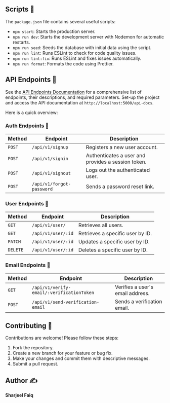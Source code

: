 ## Scripts 🐜

The `package.json` file contains several useful scripts:

- `npm start`: Starts the production server.
- `npm run dev`: Starts the development server with Nodemon for automatic restarts.
- `npm run seed`: Seeds the database with initial data using the script.
- `npm run lint`: Runs ESLint to check for code quality issues.
- `npm run lint:fix`: Runs ESLint and fixes issues automatically.
- `npm run format`: Formats the code using Prettier.

## API Endpoints 📌

See the [API Endpoints Documentation](./docs/swagger) for a comprehensive list of endpoints, their descriptions, and required parameters. Set-up the project and access the API documentation at `http://localhost:5000/api-docs`.

Here is a quick overview:

### Auth Endpoints 🔑

| Method | Endpoint                  | Description                                        |
| ------ | ------------------------- | -------------------------------------------------- |
| `POST` | `/api/v1/signup`          | Registers a new user account.                      |
| `POST` | `/api/v1/signin`          | Authenticates a user and provides a session token. |
| `POST` | `/api/v1/signout`         | Logs out the authenticated user.                   |
| `POST` | `/api/v1/forgot-password` | Sends a password reset link.                       |

### User Endpoints 👤

| Method   | Endpoint           | Description                      |
| -------- | ------------------ | -------------------------------- |
| `GET`    | `/api/v1/user/`    | Retrieves all users.             |
| `GET`    | `/api/v1/user/:id` | Retrieves a specific user by ID. |
| `PATCH`  | `/api/v1/user/:id` | Updates a specific user by ID.   |
| `DELETE` | `/api/v1/user/:id` | Deletes a specific user by ID.   |

### Email Endpoints 📧

| Method | Endpoint                                  | Description                      |
| ------ | ----------------------------------------- | -------------------------------- |
| `GET`  | `/api/v1/verify-email/:verificationToken` | Verifies a user's email address. |
| `POST` | `/api/v1/send-verification-email`         | Sends a verification email.      |

## Contributing 🤝

Contributions are welcome! Please follow these steps:

1.  Fork the repository.
2.  Create a new branch for your feature or bug fix.
3.  Make your changes and commit them with descriptive messages.
4.  Submit a pull request.

## Author ✍️

**Sharjeel Faiq**

